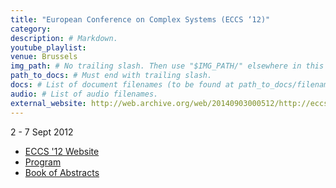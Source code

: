 ```yaml
---
title: "European Conference on Complex Systems (ECCS ‘12)"
category: 
description: # Markdown.
youtube_playlist: 
venue: Brussels
img_path: # No trailing slash. Then use "$IMG_PATH/" elsewhere in this page.
path_to_docs: # Must end with trailing slash.
docs: # List of document filenames (to be found at path_to_docs/filename)
audio: # List of audio filenames.
external_website: http://web.archive.org/web/20140903000512/http://eccs2012.eu/
---
```


2 - 7 Sept 2012

* [ECCS '12 Website](http://web.archive.org/web/20140903000512/http://eccs2012.eu/)
* [Program](http://web.archive.org/web/20140911172555/http://eccs2012.eu/program.php)
* [Book of Abstracts](http://web.archive.org/web/20140514212427/http://eccs2012.ulb.ac.be:80/media/eccs2012_book_of_abstracts.pdf)